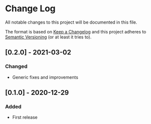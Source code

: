 # Change Log
All notable changes to this project will be documented in this file.

The format is based on [Keep a Changelog](http://keepachangelog.com/)
and this project adheres to [Semantic Versioning](http://semver.org/) (or at least it tries to).

## [0.2.0] - 2021-03-02
### Changed
- Generic fixes and improvements

## [0.1.0] - 2020-12-29
### Added
- First release

